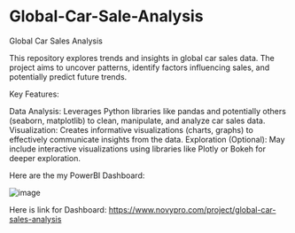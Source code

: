 # Global-Car-Sale-Analysis
Global Car Sales Analysis

This repository explores trends and insights in global car sales data. The project aims to uncover patterns, identify factors influencing sales, and potentially predict future trends.

Key Features:

Data Analysis: Leverages Python libraries like pandas and potentially others (seaborn, matplotlib) to clean, manipulate, and analyze car sales data.
Visualization: Creates informative visualizations (charts, graphs) to effectively communicate insights from the data.
Exploration (Optional): May include interactive visualizations using libraries like Plotly or Bokeh for deeper exploration.

Here are the my PowerBI Dashboard:

![image](https://github.com/Sushant2131/Global-Car-Sale-Analysis/assets/74125735/1be26ad4-4ee5-4b2e-bbbb-7b74f67d8245)

Here is link for Dashboard:
https://www.novypro.com/project/global-car-sales-analysis
